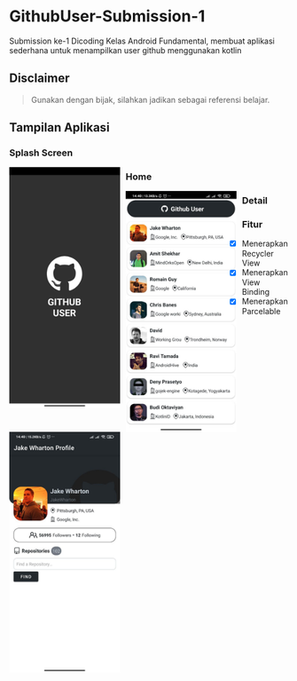 # GithubUser-Submission-1
Submission ke-1 Dicoding Kelas Android Fundamental, membuat aplikasi sederhana untuk menampilkan user github menggunakan kotlin

## Disclaimer
> Gunakan dengan bijak, silahkan jadikan sebagai referensi belajar.

## Tampilan Aplikasi
### Splash Screen
<img src="https://github.com/Pangeranmw/GithubUser-Submission-1/blob/main/image/splash-screen.jpeg"
     alt="Splash Screen"
     style="float: left; margin-right: 10px;"
     width="200" /> 
### Home
<img src="https://github.com/Pangeranmw/GithubUser-Submission-1/blob/main/image/home.jpeg"
     alt="Home"
     style="float: left; margin-right: 10px;"
     width="200" />
### Detail
<img src="https://github.com/Pangeranmw/GithubUser-Submission-1/blob/main/image/detail.jpeg"
     alt="Detail"
     style="float: left; margin-right: 10px;"
     width="200" />
     
### Fitur
- [x] Menerapkan Recycler View
- [x] Menerapkan View Binding
- [x] Menerapkan Parcelable
